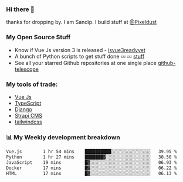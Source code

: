 ### Hi there 👋

thanks for dropping by.
I am Sandip. I build stuff at [@Pixeldust](github.com/pixeldust-in/)

###  **My Open Source Stuff**

 - Know if Vue Js version 3 is released -  [isvue3readyyet](https://github.com/sandiprb/isvue3readyyet)
 - A bunch of Python scripts to get stuff done 💤 💤 [stuff](https://github.com/sandiprb/stuff)
 - See all your starred Github repositories at one single place [github-telescope](https://github.com/sandiprb/github-telescope)



###  **My tools of trade:**
 - [Vue Js](https://github.com/vuejs/vue/)
 - [TypeScript](https://github.com/microsoft/TypeScript)
 - [Django](github.com/django/django)
 - [Strapi CMS](github.com/strapi/strapi)
 - [tailwindcss](https://github.com/tailwindlabs/tailwindcss)


###  📊 **My Weekly development breakdown**
<!--START_SECTION:waka-->

```txt
Vue.js        1 hr 54 mins    ██████████░░░░░░░░░░░░░░░   39.95 %
Python        1 hr 27 mins    ███████▓░░░░░░░░░░░░░░░░░   30.50 %
JavaScript    19 mins         █▓░░░░░░░░░░░░░░░░░░░░░░░   06.93 %
Docker        17 mins         █▓░░░░░░░░░░░░░░░░░░░░░░░   06.22 %
HTML          17 mins         █▓░░░░░░░░░░░░░░░░░░░░░░░   06.13 %
```

<!--END_SECTION:waka-->
